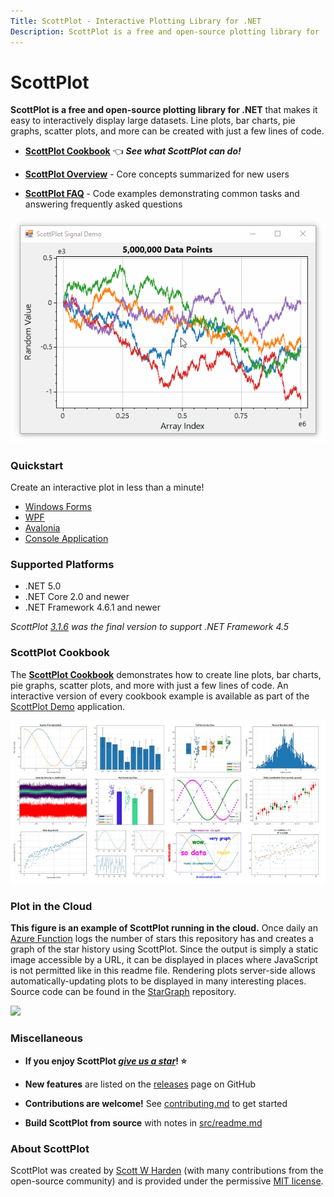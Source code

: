 ```yaml
---
Title: ScottPlot - Interactive Plotting Library for .NET
Description: ScottPlot is a free and open-source plotting library for .NET that makes it easy to interactively display large datasets. Line plots, bar charts, pie graphs, scatter plots, and more can be created with just a few lines of code.
---
```


# ScottPlot

**ScottPlot is a free and open-source plotting library for .NET** that makes it easy to interactively display large datasets. Line plots, bar charts, pie graphs, scatter plots, and more can be created with just a few lines of code.

* [**ScottPlot Cookbook**](cookbook) 👈 ***See what ScottPlot can do!***

* [**ScottPlot Overview**](overview) - Core concepts summarized for new users

* [**ScottPlot FAQ**](faq) - Code examples demonstrating common tasks and answering frequently asked questions



<div class="text-center">

![](scottplot.gif)

</div>

### Quickstart

Create an interactive plot in less than a minute!

* [Windows Forms](quickstart#windows-forms-quickstart)
* [WPF](quickstart#wpf-quickstart)
* [Avalonia](quickstart#avalonia-quickstart)
* [Console Application](quickstart#console-quickstart)

### Supported Platforms

* .NET 5.0
* .NET Core 2.0 and newer
* .NET Framework 4.6.1 and newer

_ScottPlot [3.1.6](https://github.com/ScottPlot/ScottPlot/releases/tag/3.1.6) was the final version to support .NET Framework 4.5_

### ScottPlot Cookbook

The [**ScottPlot Cookbook**](cookbook) demonstrates how to create line plots, bar charts, pie graphs, scatter plots, and more with just a few lines of code. An interactive version of every cookbook example is available as part of the [ScottPlot Demo](demo) application.

<div class="text-center">

[![](cookbook/cookbook-thumbnails-small.jpg)](cookbook)

</div>

### Plot in the Cloud

**This figure is an example of ScottPlot running in the cloud.** Once daily an [Azure Function](https://azure.microsoft.com/en-us/services/functions/) logs the number of stars this repository has and creates a graph of the star history using ScottPlot. Since the output is simply a static image accessible by a URL, it can be displayed in places where JavaScript is not permitted like in this readme file. Rendering plots server-side allows automatically-updating plots to be displayed in many interesting places. Source code can be found in the [StarGraph](https://github.com/swharden/StarGraph) repository.

<div class="text-center">

![](https://swhardendev.z13.web.core.windows.net/packagestats/scottplot-stars.png)

</div>

### Miscellaneous

* **If you enjoy ScottPlot [***give us a star***](https://github.com/ScottPlot/ScottPlot)! ⭐**

* **New features** are listed on the [releases](https://github.com/ScottPlot/ScottPlot/releases) page on GitHub

* **Contributions are welcome!** See [contributing.md](https://github.com/ScottPlot/ScottPlot/blob/master/CONTRIBUTING.md) to get started

* **Build ScottPlot from source** with notes in [src/readme.md](https://github.com/ScottPlot/ScottPlot/tree/master/src)

### About ScottPlot
ScottPlot was created by [Scott W Harden](https://www.swharden.com/wp/about-scott/) (with many contributions from the open-source community) and is provided under the permissive [MIT license](https://github.com/ScottPlot/ScottPlot/blob/master/LICENSE).